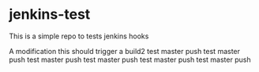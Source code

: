 # jenkins-test
This is a simple repo to tests jenkins hooks

A modification this should trigger a build2
test master push
test master push
test master push
test master push
test master push
test master push

